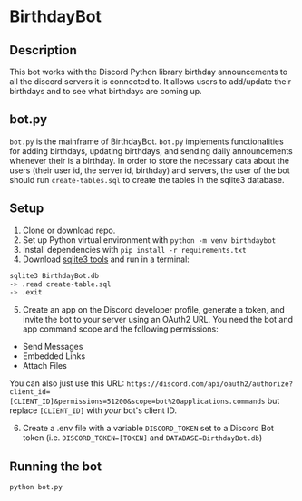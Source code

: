# BirthdayBot
## Description
This bot works with the Discord Python library birthday announcements to all the discord servers it is
connected to.  It allows users to add/update their birthdays and to see what birthdays are coming up.

## bot.py
`bot.py` is the mainframe of BirthdayBot. `bot.py` implements functionalities for adding birthdays, updating birthdays, and sending daily announcements whenever their is a birthday. In order to store the necessary data about the users (their user id, the server id, birthday) and servers, the user of the bot should run `create-tables.sql` to create the tables in the sqlite3 database.

## Setup
1. Clone or download repo.
2. Set up Python virtual environment with `python -m venv birthdaybot`
3. Install dependencies with `pip install -r requirements.txt`
4. Download [sqlite3 tools](https://www.sqlite.org/download.html) and run in a terminal:

``` bash
sqlite3 BirthdayBot.db
-> .read create-table.sql
-> .exit
```
5. Create an app on the Discord developer profile, generate a token, and invite the bot to your server using an OAuth2 URL. You need the bot and app command scope and the following permissions:
- Send Messages
- Embedded Links
- Attach Files

You can also just use this URL: `https://discord.com/api/oauth2/authorize?client_id=[CLIENT_ID]&permissions=51200&scope=bot%20applications.commands` but replace `[CLIENT_ID]` with _your_ bot's client ID.

6. Create a .env file with a variable `DISCORD_TOKEN` set to a Discord Bot token (i.e. `DISCORD_TOKEN=[TOKEN]` and `DATABASE=BirthdayBot.db`)

## Running the bot
``` bash
python bot.py
```